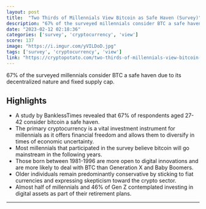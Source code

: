 ```yaml
---
layout: post
title:  "Two Thirds of Millennials View Bitcoin as Safe Haven (Survey)"
description: "67% of the surveyed millennials consider BTC a safe haven due to its decentralized nature and fixed supply cap."
date: "2023-02-12 02:18:36"
categories: ['survey', 'cryptocurrency', 'view']
score: 137
image: "https://i.imgur.com/yVILDoD.jpg"
tags: ['survey', 'cryptocurrency', 'view']
link: "https://cryptopotato.com/two-thirds-of-millennials-view-bitcoin-as-safe-haven-survey/"
---
```


67% of the surveyed millennials consider BTC a safe haven due to its decentralized nature and fixed supply cap.

## Highlights

- A study by BanklessTimes revealed that 67% of respondents aged 27-42 consider bitcoin a safe haven.
- The primary cryptocurrency is a vital investment instrument for millennials as it offers financial freedom and allows them to diversify in times of economic uncertainty.
- Most millennials that participated in the survey believe bitcoin will go mainstream in the following years.
- Those born between 1981-1996 are more open to digital innovations and are more likely to deal with BTC than Generation X and Baby Boomers.
- Older individuals remain predominantly conservative by sticking to fiat currencies and expressing skepticism toward the crypto sector.
- Almost half of millennials and 46% of Gen Z contemplated investing in digital assets as part of their retirement plans.

---
